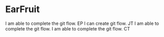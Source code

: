 # EarFruit
I am able to complete the git flow. EP
I can create git flow. JT
I am able to complete the git flow.
I am able to complete the git flow. CT

